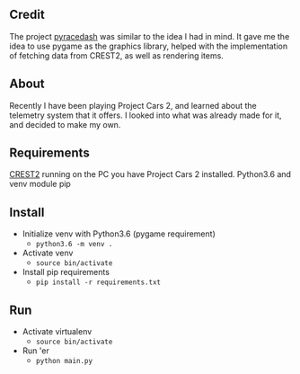 ## Credit
The project [pyracedash](https://github.com/kuathadianto/pyracedash/) was similar to the idea I had in mind. It gave me the idea to use pygame as the graphics library, helped with the implementation of fetching data from CREST2, as well as rendering items.

## About
Recently I have been playing Project Cars 2, and learned about the telemetry system that it offers. I looked into what was already made for it, and decided to make my own.

## Requirements
[CREST2](https://github.com/viper4gh/CREST2) running on the PC you have Project Cars 2 installed.
Python3.6 and venv module
pip

## Install
 - Initialize venv with Python3.6 (pygame requirement)
	 - `python3.6 -m venv .`
 - Activate venv
	 - `source bin/activate`
 - Install pip requirements
	 - `pip install -r requirements.txt`

## Run
- Activate virtualenv
	- `source bin/activate`
- Run 'er
	- `python main.py`
